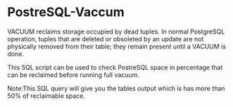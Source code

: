 # PostreSQL-Vaccum

VACUUM reclaims storage occupied by dead tuples. In normal PostgreSQL operation, tuples that are deleted or obsoleted by an update are not physically removed from their table; they remain present until a VACUUM is done.

This SQL script can be used to check PostreSQL space in percentage that can be reclaimed before running full vacuum.

Note:This SQL query will give you the tables output which is has more than 50% of reclaimable space. 

